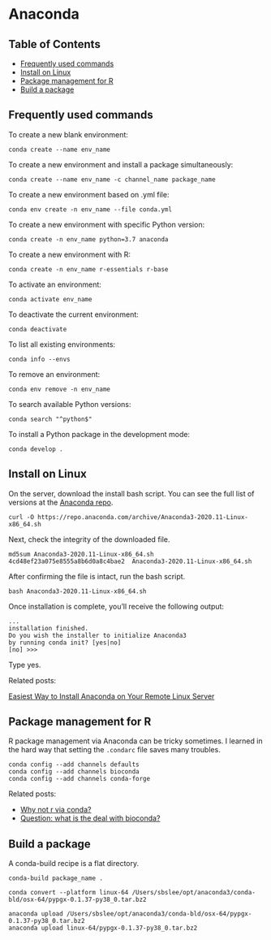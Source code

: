# Anaconda

## Table of Contents

* [Frequently used commands](#Frequently-used-commands)
* [Install on Linux](#Install-on-Linux)
* [Package management for R](#Package-management-for-R)
* [Build a package](#Build-a-package)

## Frequently used commands <a name="Frequently-used-commands"></a>

To create a new blank environment:

```
conda create --name env_name
```

To create a new environment and install a package simultaneously:

```
conda create --name env_name -c channel_name package_name
```

To create a new environment based on .yml file:

```
conda env create -n env_name --file conda.yml
```

To create a new environment with specific Python version:

```
conda create -n env_name python=3.7 anaconda
```

To create a new environment with R:

```
conda create -n env_name r-essentials r-base
```

To activate an environment:

```
conda activate env_name
```

To deactivate the current environment:

```
conda deactivate
```

To list all existing environments:

```
conda info --envs
```

To remove an environment:

```
conda env remove -n env_name
```

To search available Python versions:

```
conda search "^python$"
```

To install a Python package in the development mode:

```
conda develop .
```

## Install on Linux <a name="Install-on-Linux"></a>

On the server, download the install bash script. You can see the full list of versions at the [Anaconda repo](https://repo.anaconda.com/archive/).

```
curl -O https://repo.anaconda.com/archive/Anaconda3-2020.11-Linux-x86_64.sh
```

Next, check the integrity of the downloaded file.

```
md5sum Anaconda3-2020.11-Linux-x86_64.sh
4cd48ef23a075e8555a8b6d0a8c4bae2  Anaconda3-2020.11-Linux-x86_64.sh
```

After confirming the file is intact, run the bash script.

```
bash Anaconda3-2020.11-Linux-x86_64.sh
```

Once installation is complete, you’ll receive the following output:

```
...
installation finished.
Do you wish the installer to initialize Anaconda3
by running conda init? [yes|no]
[no] >>>
```

Type yes.

Related posts:

[Easiest Way to Install Anaconda on Your Remote Linux Server](https://kengchichang.com/post/conda-linux/)

## Package management for R <a name="Package-management-for-R"></a>

R package management via Anaconda can be tricky sometimes. I learned in the hard way that setting the `.condarc` file saves many troubles.

```
conda config --add channels defaults
conda config --add channels bioconda
conda config --add channels conda-forge
```

Related posts:

* [Why not r via conda?](https://community.rstudio.com/t/why-not-r-via-conda/9438/4)
* [Question: what is the deal with bioconda?](https://www.biostars.org/p/470291/#477472)

## Build a package <a name="Build-a-package"></a>

A conda-build recipe is a flat directory.

```
conda-build package_name .

conda convert --platform linux-64 /Users/sbslee/opt/anaconda3/conda-bld/osx-64/pypgx-0.1.37-py38_0.tar.bz2

anaconda upload /Users/sbslee/opt/anaconda3/conda-bld/osx-64/pypgx-0.1.37-py38_0.tar.bz2
anaconda upload linux-64/pypgx-0.1.37-py38_0.tar.bz2
```
